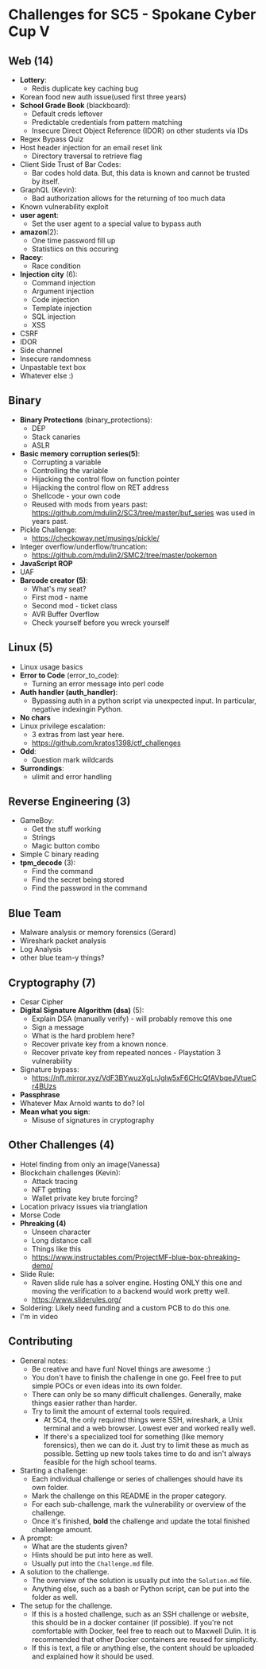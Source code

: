 # Challenges for SC5 - Spokane Cyber Cup V

## Web (14)
- **Lottery**:
	- Redis duplicate key caching bug
- Korean food new auth issue(used first three years)
- **School Grade Book** (blackboard): 
	- Default creds leftover
	- Predictable credentials from pattern matching
	- Insecure Direct Object Reference (IDOR) on other students via IDs
- Regex Bypass Quiz 
- Host header injection for an email reset link 
	- Directory traversal to retrieve flag
- Client Side Trust of Bar Codes:
	- Bar codes hold data. But, this data is known and cannot be trusted by itself. 
- GraphQL (Kevin):
	- Bad authorization allows for the returning of too much data
- Known vulnerability exploit
- **user agent**: 
	- Set the user agent to a special value to bypass auth
- **amazon**(2): 
	- One time password fill up
	- Statistiics on this occuring
- **Racey**:
	- Race condition
- **Injection city** (6): 
	- Command injection 
	- Argument injection
	- Code injection
	- Template injection
	- SQL injection
	- XSS
- CSRF
- IDOR
- Side channel
- Insecure randomness
- Unpastable text box
- Whatever else :) 


## Binary 
- **Binary Protections** (binary_protections):
	- DEP
	- Stack canaries
	- ASLR
- **Basic memory corruption series(5)**: 
	- Corrupting a variable
	- Controlling the variable
	- Hijacking the control flow on function pointer
	- Hijacking the control flow on RET address
	- Shellcode - your own code
	- Reused with mods from years past: https://github.com/mdulin2/SC3/tree/master/buf_series was used in years past. 
- Pickle Challenge: 
	- https://checkoway.net/musings/pickle/
- Integer overflow/underflow/truncation:
	- https://github.com/mdulin2/SMC2/tree/master/pokemon
- **JavaScript ROP**
- UAF
- **Barcode creator (5)**:
	- What's my seat?
	- First mod - name 
	- Second mod - ticket class
	- AVR Buffer Overflow 
	- Check yourself before you wreck yourself
	
## Linux (5)
- Linux usage basics
- **Error to Code** (error_to_code):
	- Turning an error message into perl code
- **Auth handler (auth_handler)**: 
	- Bypassing auth in a python script via unexpected input. In particular, negative indexingin Python.
- **No chars**
- Linux privilege escalation: 
	- 3 extras from last year here.
	- https://github.com/kratos1398/ctf_challenges
- **Odd**: 
	- Question mark wildcards
- **Surrondings**: 
	- ulimit and error handling

## Reverse Engineering (3) 
- GameBoy:
	- Get the stuff working
	- Strings
	- Magic button combo
- Simple C binary reading
- **tpm_decode** (3): 
	- Find the command
	- Find the secret being stored
	- Find the password in the command

## Blue Team 
- Malware analysis or memory forensics (Gerard) 
- Wireshark packet analysis 
- Log Analysis 
- other blue team-y things?

## Cryptography (7)
- Cesar Cipher
- **Digital Signature Algorithm (dsa)** (5): 
	- Explain DSA (manually verify) - will probably remove this one
	- Sign a message
	- What is the hard problem here? 
	- Recover private key from a known nonce. 
	- Recover private key from repeated nonces - Playstation 3 vulnerability 
- Signature bypass:
	- https://nft.mirror.xyz/VdF3BYwuzXgLrJglw5xF6CHcQfAVbqeJVtueCr4BUzs
- **Passphrase**
- Whatever Max Arnold wants to do? lol
- **Mean what you sign**: 
	- Misuse of signatures in cryptography

## Other Challenges (4) 
- Hotel finding from only an image(Vanessa) 
- Blockchain challenges (Kevin):
	- Attack tracing
	- NFT getting
	- Wallet private key brute forcing?
- Location privacy issues via trianglation
- Morse Code
- **Phreaking (4)**
	- Unseen character
	- Long distance call
	- Things like this
	- https://www.instructables.com/ProjectMF-blue-box-phreaking-demo/
- Slide Rule:
	- Raven slide rule has a solver engine. Hosting ONLY this one and moving the verification to a backend would work pretty well.
	- https://www.sliderules.org/
- Soldering: Likely need funding and a custom PCB to do this one.
- I'm in video


## Contributing
- General notes: 
	- Be creative and have fun! Novel things are awesome :) 
	- You don't have to finish the challenge in one go. Feel free to put simple POCs or even ideas into its own folder.
	- There can only be so many difficult challenges. Generally, make things easier rather than harder. 
	- Try to limit the amount of external tools required. 
		- At SC4, the only required things were SSH, wireshark, a Unix terminal and a web browser. Lowest ever and worked really well.
		- If there's a specialized tool for something (like memory forensics), then we can do it. Just try to limit these as much as possible. Setting up new tools takes time to do and isn't always feasible for the high school teams. 
- Starting a challenge:
	- Each individual challenge or series of challenges should have its own folder. 
	- Mark the challenge on this README in the proper category.
	- For each sub-challenge, mark the vulnerability or overview of the challenge. 
	- Once it's finished, **bold** the challenge and update the total finished challenge amount.
- A prompt:
	- What are the students given? 
	- Hints should be put into here as well.
	- Usually put into the ``Challenge.md`` file. 
- A solution to the challenge. 
	- The overview of the solution is usually put into the ``Solution.md`` file. 
	- Anything else, such as a bash or Python script, can be put into the folder as well. 
- The setup for the challenge. 
	- If this is a hosted challenge, such as an SSH challenge or website, this should be in a docker container (if possible). If you're not comfortable with Docker, feel free to reach out to Maxwell Dulin. It is recommended that other Docker containers are reused for simplicity.  
	- If this is text, a file or anything else, the content should be uploaded and explained how it should be used. 


